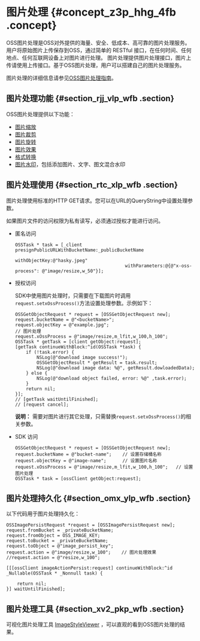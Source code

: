 # 图片处理 {#concept_z3p_hhg_4fb .concept}

OSS图片处理是OSS对外提供的海量、安全、低成本、高可靠的图片处理服务。 用户将原始图片上传保存到OSS，通过简单的 RESTful 接口，在任何时间、任何地点、任何互联网设备上对图片进行处理。 图片处理提供图片处理接口，图片上传请使用上传接口。基于OSS图片处理，用户可以搭建自己的图片处理服务。

图片处理的详细信息请参见[OSS图片处理指南](../../../../cn.zh-CN/数据处理/图片处理指南/快速使用OSS图片服务.md#)。

## 图片处理功能 {#section_rjj_vlp_wfb .section}

OSS图片处理提供以下功能：

-   [图片缩放](../../../../cn.zh-CN/数据处理/图片处理指南/图片缩放.md#)
-   [图片裁剪](../../../../cn.zh-CN/数据处理/图片处理指南/图片裁剪/内切圆.md#)
-   [图片旋转](../../../../cn.zh-CN/数据处理/图片处理指南/图片旋转/自适应方向.md#)
-   [图片效果](../../../../cn.zh-CN/数据处理/图片处理指南/图片效果/亮度.md#)
-   [格式转换](../../../../cn.zh-CN/数据处理/图片处理指南/格式转换/格式转换.md#)
-   [图片水印](../../../../cn.zh-CN/数据处理/图片处理指南/图片水印.md#)，包括添加图片、文字、图文混合水印

## 图片处理使用 {#section_rtc_xlp_wfb .section}

图片处理使用标准的HTTP GET请求。您可以在URL的QueryString中设置处理参数。

如果图片文件的访问权限为私有读写，必须通过授权才能进行访问。

-   匿名访问

    ```
    OSSTask * task = [_client presignPublicURLWithBucketName:_publicBucketName
                                              withObjectKey:@"hasky.jpeg"
                                             withParameters:@{@"x-oss-process": @"image/resize,w_50"}];
    ```

-   授权访问

    SDK中使用图片处理时，只需要在下载图片时调用`request.setxOssProcess()`方法设置处理参数。示例如下：

    ```
    OSSGetObjectRequest * request = [OSSGetObjectRequest new];
    request.bucketName = @"<bucketName>";
    request.objectKey = @"example.jpg";
    // 图片处理
    request.xOssProcess = @"image/resize,m_lfit,w_100,h_100";
    OSSTask * getTask = [client getObject:request];
    [getTask continueWithBlock:^id(OSSTask *task) {
        if (!task.error) {
            NSLog(@"download image success!");
            OSSGetObjectResult * getResult = task.result;
            NSLog(@"download image data: %@", getResult.dowloadedData);
        } else {
            NSLog(@"download object failed, error: %@" ,task.error);
        }
        return nil;
    }];
    // [getTask waitUntilFinished];
    // [request cancel];
    ```

    **说明：** 需要对图片进行其它处理，只需替换`request.setxOssProcess()`的相关参数。

-   SDK 访问

    ```
    OSSGetObjectRequest * request = [OSSGetObjectRequest new];
    request.bucketName = @"bucket-name";    // 设置存储桶名称
    request.objectKey = @"image-name";      // 设置图片名称
    request.xOssProcess = @"image/resize,m_lfit,w_100,h_100";   // 设置图片处理
    OSSTask * task = [ossClient getObject:request];
    ```


## 图片处理持久化 {#section_omx_ylp_wfb .section}

以下代码用于图片处理持久化：

```
OSSImagePersistRequest *request = [OSSImagePersistRequest new];
request.fromBucket = _privateBucketName;
request.fromObject = OSS_IMAGE_KEY;
request.toBucket = _privateBucketName;
request.toObject = @"image_persist_key";   
request.action = @"image/resize,w_100";    // 图片处理效果
//request.action = @"resize,w_100";

[[[ossClient imageActionPersist:request] continueWithBlock:^id _Nullable(OSSTask * _Nonnull task) {

    return nil;
}] waitUntilFinished];
```

## 图片处理工具 {#section_xv2_pkp_wfb .section}

可视化图片处理工具 [ImageStyleViewer](https://gosspublic.alicdn.com/image/index.html) ，可以直观的看到OSS图片处理的结果。

